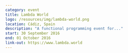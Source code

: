 ```yaml
---
category: event
title: Lambda World
logo: /resources/img/lambda-world.png
location: Cádiz, Spain
description: "A functional programming event for..."
start: 30 September 2016
end: 01 October 2016
link-out: https://www.lambda.world
---
```

